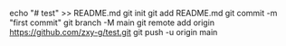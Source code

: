 echo "# test" >> README.md
git init
git add README.md
git commit -m "first commit"
git branch -M main
git remote add origin https://github.com/zxy-g/test.git
git push -u origin main
